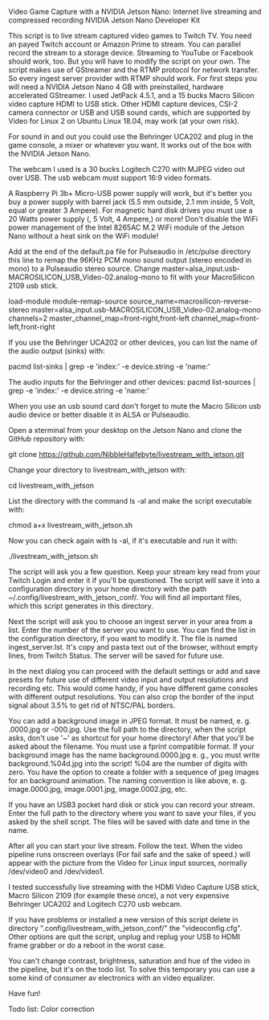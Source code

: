 Video Game Capture with a NVIDIA Jetson Nano: Internet live streaming and compressed recording
NVIDIA Jetson Nano Developer Kit

This script is to live stream captured video games to Twitch TV. You need an payed Twitch account or Amazon Prime to stream. You can parallel record the stream to a storage device.
Streaming to YouTube or Facebook should work, too. But you will have to modify the script on your own. The script makes use of GStreamer and the RTMP protocol for network transfer. So every ingest server provider with RTMP should work.
For first steps you will need a NVIDIA Jetson Nano 4 GB with preinstalled, hardware accelerated GStreamer. I used JetPack 4.5.1, and a 15 bucks Macro Silicon video capture HDMI to USB stick. Other HDMI capture devices, CSI-2 camera connector or USB and USB sound cards, which are supported by Video for Linux 2 on Ubuntu Linux 18.04, may work (at your own risk).

For sound in and out you could use the Behringer UCA202 and plug in the game console, a mixer or whatever you want. It works out of the box with the NVIDIA Jetson Nano.

The webcam I used is a 30 bucks Logitech C270 with MJPEG video out over USB. The usb webcam must support 16:9 video formats.

A Raspberry Pi 3b+ Micro-USB power supply will work, but it's better you buy a power supply with barrel jack (5.5 mm outside, 2.1 mm inside, 5 Volt, equal or greater 3 Ampere). For magnetic hard disk drives you must use a 20 Watts power supply (, 5 Volt, 4 Ampere,) or more! Don't disable the WiFi power management of the Intel 8265AC M.2 WiFi module of the Jetson Nano without a heat sink on the WiFi module!

Add at the end of the default.pa file for Pulseaudio in /etc/pulse directory this line to remap the 96KHz PCM mono sound output (stereo encoded in mono) to a Pulseaudio stereo source. Change master=alsa_input.usb-MACROSILICON_USB_Video-02.analog-mono to fit with your MacroSilicon 2109 usb stick.

load-module module-remap-source source_name=macrosilicon-reverse-stereo master=alsa_input.usb-MACROSILICON_USB_Video-02.analog-mono channels=2 master_channel_map=front-right,front-left channel_map=front-left,front-right

If you use the Behringer UCA202 or other devices, you can list the name of the audio output (sinks) with:

pacmd list-sinks | grep -e 'index:' -e device.string -e 'name:'

The audio inputs for the Behringer and other devices: pacmd list-sources | grep -e 'index:' -e device.string -e 'name:'

When you use an usb sound card don't forget to mute the Macro Silicon usb audio device or better disable it in ALSA or Pulseaudio.

Open a xterminal from your desktop on the Jetson Nano and clone the GitHub repository with:

git clone https://github.com/NibbleHalfebyte/livestream_with_jetson.git

Change your directory to livestream_with_jetson with:

cd livestream_with_jetson

List the directory with the command ls -al and make the script executable with:

chmod a+x livestream_with_jetson.sh

Now you can check again with ls -al, if it's executable and run it with:

./livestream_with_jetson.sh

The script will ask you a few question. Keep your stream key read from your Twitch Login and enter it if you'll be questioned. The script will save it into a configuration directory in your home directory with the path ~/.config/livestream_with_jetson_conf/. You will find all important files, which this script generates in this directory.

Next the script will ask you to choose an ingest server in your area from a list. Enter the number of the server you want to use. You can find the list in the configuration directory, if you want to modify it. The file is named ingest_server.lst. It's copy and pasta text out of the browser, without empty lines, from Twitch Status. The server will be saved for future use.

In the next dialog you can proceed with the default settings or add and save presets for future use of different video input and output resolutions and recording etc. This would come handy, if you have different game consoles with different output resolutions. You can also crop the border of the input signal about 3.5% to get rid of NTSC/PAL borders.

You can add a background image in JPEG format. It must be named, e. g. .0000.jpg or -000.jpg. Use the full path to the directory, when the script asks, don't use '~' as shortcut for your home directory! After that you'll be asked about the filename. You must use a fprint compatible format. If your background image has the name background.0000.jpg e. g., you must write background.%04d.jpg into the script! %04 are the number of digits with zero. You have the option to create a folder with a sequence of jpeg images for an background animation. The naming convention is like above, e. g. image.0000.jpg, image.0001.jpg, image.0002.jpg, etc.

If you have an USB3 pocket hard disk or stick you can record your stream. Enter the full path to the directory where you want to save your files, if you asked by the shell script. The files will be saved with date and time in the name.

After all you can start your live stream. Follow the text. When the video pipeline runs onscreen overlays (For fail safe and the sake of speed.) will appear with the picture from the Video for Linux input sources, normally /dev/video0 and /dev/video1.

I tested successfully live streaming with the HDMI Video Capture USB stick, Macro Silicon 2109 (for example these once), a not very expensive Behringer UCA202 and Logitech C270 usb webcam.

If you have problems or installed a new version of this script delete in directory ".config/livestream_with_jetson_conf/" the "videoconfig.cfg". Other options are quit the script, unplug and replug your USB to HDMI frame grabber or do a reboot in the worst case.

You can't change contrast, brightness, saturation and hue of the video in the pipeline, but it's on the todo list. To solve this temporary you can use a some kind of consumer av electronics with an video equalizer.

Have fun!

Todo list: Color correction

